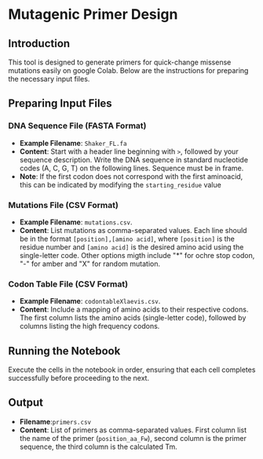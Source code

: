 
# Mutagenic Primer Design

## Introduction
This tool is designed to generate primers for quick-change missense mutations easily on google Colab. Below are the instructions for preparing the necessary input files.

## Preparing Input Files

### DNA Sequence File (FASTA Format)
- **Example Filename**: `Shaker_FL.fa`
- **Content**: Start with a header line beginning with `>`, followed by your sequence description. Write the DNA sequence in standard nucleotide codes (A, C, G, T) on the following lines. Sequence must be in frame.
- **Note**: If the first codon does not correspond with the first aminoacid, this can be indicated by modifying the `starting_residue` value
 
### Mutations File (CSV Format)
- **Example Filename**: `mutations.csv`.
- **Content**: List mutations as comma-separated values. Each line should be in the format `[position],[amino acid]`, where `[position]` is the residue number and `[amino acid]` is the desired amino acid using the single-letter code. Other options migth include "*" for ochre stop codon, "-" for amber and "X" for random mutation.


### Codon Table File (CSV Format)
- **Example Filename**:  `codontableXlaevis.csv`.
- **Content**: Include a mapping of amino acids to their respective codons. The first column lists the amino acids (single-letter code), followed by columns listing the high frequency codons.

## Running the Notebook
Execute the cells in the notebook in order, ensuring that each cell completes successfully before proceeding to the next.

## Output
- **Filename**:`primers.csv`
- **Content**: List of primers as comma-separated values. First column list the name of the primer (`position_aa_Fw`), second column is the primer sequence, the third column is the calculated Tm.
